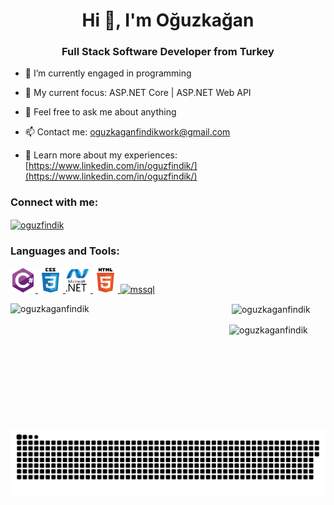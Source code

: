
<h1  align="center">Hi 👋, I'm Oğuzkağan</h1>

<h3  align="center">Full Stack Software Developer from Turkey</h3>

  

- 🔭 I’m currently engaged in programming

  

- 🌱 My current focus: ASP.NET Core | ASP.NET Web API

  

- 💬 Feel free to ask me about anything

  

- 📫 Contact me: oguzkaganfindikwork@gmail.com

  

- 📄 Learn more about my experiences: [https://www.linkedin.com/in/oguzfindik/](https://www.linkedin.com/in/oguzfindik/)

  

<h3  align="left">Connect with me:</h3>

<p  align="left">

<a  href="https://linkedin.com/in/oguzfindik"  target="blank"><img  align="center"  src="https://raw.githubusercontent.com/rahuldkjain/github-profile-readme-generator/master/src/images/icons/Social/linked-in-alt.svg"  alt="oguzfindik" height="30"  width="40"  /></a>

</p> 

<h3  align="left">Languages and Tools:</h3>

<p  align="left">  <a  href="https://www.w3schools.com/cs/"  target="_blank"  rel="noreferrer">  <img  src="https://raw.githubusercontent.com/devicons/devicon/master/icons/csharp/csharp-original.svg"  alt="csharp"  width="40"  height="40"/>  </a> <a  href="https://www.w3schools.com/css/"  target="_blank"  rel="noreferrer">  <img  src="https://raw.githubusercontent.com/devicons/devicon/master/icons/css3/css3-original-wordmark.svg"  alt="css3"  width="40"  height="40"/>  </a> <a  href="https://dotnet.microsoft.com/"  target="_blank"  rel="noreferrer">  <img  src="https://raw.githubusercontent.com/devicons/devicon/master/icons/dot-net/dot-net-original-wordmark.svg"  alt="dotnet"  width="40"  height="40"/>  </a> <a  href="https://www.w3.org/html/"  target="_blank"  rel="noreferrer">  <img  src="https://raw.githubusercontent.com/devicons/devicon/master/icons/html5/html5-original-wordmark.svg"  alt="html5"  width="40"  height="40"/>  </a> <a  href="https://www.microsoft.com/en-us/sql-server"  target="_blank"  rel="noreferrer">  <img  src="https://www.svgrepo.com/show/303229/microsoft-sql-server-logo.svg"  alt="mssql"  width="40"  height="40"/>  </a>  



</p>

  

<p><img  align="left"  src="https://github-readme-stats.vercel.app/api/top-langs?username=oguzkaganfindik&show_icons=true&locale=en&layout=compact"  alt="oguzkaganfindik" width="350"  height="200"  /></p>

  

<p>&nbsp;<img  align="center"  src="https://github-readme-stats.vercel.app/api?username=oguzkaganfindik&show_icons=true&locale=en"  alt="oguzkaganfindik" width="455"  height="200" /></p>

  

<p><img  align="center"  src="https://github-readme-streak-stats.herokuapp.com/?user=oguzkaganfindik&"  alt="oguzkaganfindik" width="455"  height="200"/></p>

 <picture>
  <source media="(prefers-color-scheme: dark)" srcset="https://raw.githubusercontent.com/oguzkaganfindik/oguzkaganfindik/output/github-contribution-grid-snake-dark.svg">
  <source media="(prefers-color-scheme: light)" srcset="https://raw.githubusercontent.com/oguzkaganfindik/oguzkaganfindik/output/github-contribution-grid-snake.svg">
  <img alt="github contribution grid snake animation" src="https://raw.githubusercontent.com/oguzkaganfindik/oguzkaganfindik/output/github-contribution-grid-snake.svg">
</picture>


